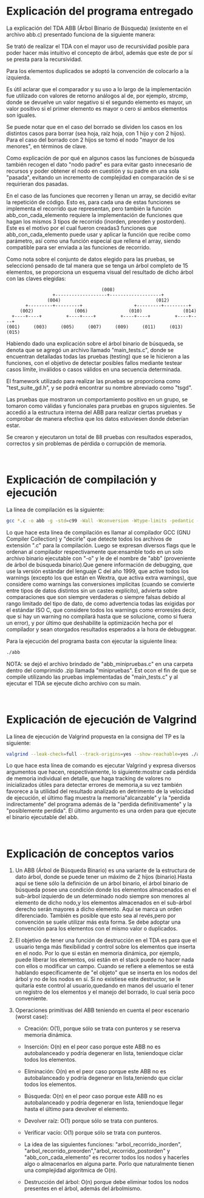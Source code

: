 # Explicación del programa entregado
	
La explicación del TDA ABB (Árbol Binario de Búsqueda) (existente en el archivo abb.c) presentado funciona de la siguiente manera:

Se trató de realizar el TDA con el mayor uso de recursividad posible para poder hacer más intuitivo el concepto de árbol, además que este de por sí se presta para la recursividad.

Para los elementos duplicados se adoptó la convención de colocarlo a la izquierda.

Es útil aclarar que el comparador y su uso a lo largo de la implementación fue utilizado con valores de retorno análogos al de, por ejemplo, strcmp, donde se devuelve un valor negativo si el segundo elemento es mayor, un valor positivo si el primer elemento es mayor o cero si ambos elementos son iguales.

Se puede notar que en el caso del borrado se dividen los casos en los distintos casos para borrar (sea hoja, raíz hoja, con 1 hijo y con 2 hijos). Para el caso del borrado con 2 hijos se tomó el nodo "mayor de los menores", en términos de clave.

Como explicación de por qué en algunos casos las funciones de búsqueda también recogen el dato "nodo padre" es para evitar gasto innecesario de recursos y poder obtener el nodo en cuestión y su padre en una sola "pasada", evitando un incremento de complejidad en comparación de si se requirieran dos pasadas.

En el caso de las funciones que recorren y llenan un array, se decidió evitar la repetición de código. Esto es, para cada una de estas funciones se implementa el recorrido que representan, pero también la función abb_con_cada_elemento requiere la implementación de funciones que hagan los mismos 3 tipos de recorrido (inorden, preorden y postorden). Este es el motivo por el cual fueron creadas3 funciones que abb_con_cada_elemento puede usar y aplicar la función que recibe como parámetro, así como una función especial que rellena el array, siendo compatible para ser enviada a las funciones de recorrido.

Como nota sobre el conjunto de datos elegido para las pruebas, se seleccionó pensado de tal manera que se tenga un árbol completo de 15 elementos, se proporciona un esquema visual del resultado de dicho árbol con las claves elegidas:

```
                                   (008)                                        
                 +-------------------+-------------------+                      
               (004)                                   (012)                    
       +---------+---------+                   +---------+---------+            
     (002)               (006)               (010)               (014)          
  +----+----+         +----+----+         +----+----+         +----+----+       
(001)     (003)     (005)     (007)     (009)     (011)     (013)     (015)
```

Habiendo dado una explicación sobre el árbol binario de búsqueda, se denota que se agregó un archivo llamado "main_tests.c", donde se encuentran detalladas todas las pruebas (testing) que se le hicieron a las funciones, con el objetivo de detectar posibles fallos mediante testear casos límite, inválidos o casos válidos en una secuencia determinada.

El framework utilizado para realizar las pruebas se proporciona como "test_suite_gd.h", y se podrá encontrar su nombre abreviado como "tsgd".

Las pruebas que mostraron un comportamiento positivo en un grupo, se tomaron como válidas y funcionales para pruebas en grupos siguientes. Se accedió a la estructura interna del ABB para realizar ciertas pruebas y comprobar de manera efectiva que los datos estuviesen donde deberían estar.

Se crearon y ejecutaron un total de 88 pruebas con resultados esperados, correctos y sin problemas de pérdida o corrupción de memoria.

<br>

# Explicación de compilación y ejecución

La línea de compilación es la siguiente:

```bash
gcc *.c -o abb -g -std=c99 -Wall -Wconversion -Wtype-limits -pedantic -Werror -O0
```

Lo que hace esta línea de compilación es llamar al compilador GCC (GNU Compiler Collection) y "decirle" que detecte todos los archivos de extensión ".c" para la compilación. Luego se expresan diversos flags que le ordenan al compilador respectivamente que:ensamble todo en un solo archivo binario ejecutable con "-o" y le de el nombre de "abb" (proveniente de árbol de búsqueda binario).Que genere información de debugging, que use la versión estándar del lenguaje C del año 1999, que active todos los warnings (excepto los que están en Wextra, que activa extra warnings), que considere como warnings las conversiones implícitas (cuando se convierte entre tipos de datos distintos sin un casteo explícito), advierta sobre comparaciones que son siempre verdaderas o siempre falsas debido al rango limitado del tipo de dato, de como advertencia todas las exigidas por el estándar ISO C, que considere todos los warnings como errores(es decir, que si hay un warning no compilará hasta que se solucione, como si fuera un error), y por último que deshabilite la optimización hecha por el compilador y sean otorgados resultados esperados a la hora de debuggear.

Para la ejecución del programa basta con ejecutar la siguiente línea:

```bash
./abb
```

NOTA: se dejó el archivo brindado de "abb_minipruebas.c" en una carpeta dentro del comprimido .zip llamada "minipruebas". Est ocon el fin de que se compile utilizando las pruebas implementadas de "main_tests.c" y al ejecutar el TDA se ejecute dicho archivo con su main.

<br>

# Explicación de ejecución de Valgrind

La línea de ejecución de Valgrind propuesta en la consigna del TP es la siguiente:

```bash
valgrind --leak-check=full --track-origins=yes --show-reachable=yes ./abb
```
					
Lo que hace esta línea de comando es ejecutar Valgrind y expresa diversos argumentos que hacen, respectivamente, lo siguiente:mostrar cada pérdida de memoria individual en detalle, que haga tracking de valores no inicializados útiles para detectar errores de memoria,a su vez también favorece a la utilidad del resultado analizado en detrimento de la velocidad de ejecución, el último flag muestra la memoria"alcanzable" y la "perdida indirectamente" del programa además de la "perdida definitivamente" y la "posiblemente perdida". El último argumento es una orden para que ejecute el binario ejecutable del abb.

<br>

# Explicación de conceptos varios

1. Un ABB (Árbol de Búsqueda Binario) es una variante de la estructura de dato árbol, donde se puede tener un máximo de 2 hijos (binario).Hasta aquí se tiene sólo la definición de un árbol binario, el árbol binario de búsqueda posee una condición donde los elementos almacenados en el sub-árbol izquierdo de un determinado nodo siempre son menores al elemento de dicho nodo,y los elementos almacenados en el sub-árbol derecho serán mayores a dicho elemento. Aquí se marca un orden diferenciado. También es posible que esto sea al revés,pero por convención se suele utilizar más esta forma. Se debe adoptar una convención para los elementos con el mismo valor o duplicados.

2. El objetivo de tener una función de destrucción en el TDA es para que el usuario tenga más flexibilidad y control sobre los elementos que inserta en el nodo. Por lo que si están en memoria dinámica, por ejemplo, puede liberar los elementos, osi están en el stack puede no hacer nada con ellos o modificar un campo. Cuando se refiere a elementos se está hablando específicamente de "el objeto" que se inserta en los nodos del árbol y no de los nodos en sí. Si no existiese este destructor, se le quitaría este control al usuario,quedando en manos del usuario el tener un registro de los elementos y el manejo del borrado, lo cual sería poco conveniente.
	
3. Operaciones primitivas del ABB teniendo en cuenta el peor escenario (worst case):

	- Creación: O(1), porque sólo se trata con punteros y se reserva memoria dinámica.

	- Inserción: O(n) en el peor caso porque este ABB no es autobalanceado y podría degenerar en lista, teniendoque ciclar todos los elementos.

	- Eliminación: O(n) en el peor caso porque este ABB no es autobalanceado y podría degenerar en lista,teniendo que ciclar todos los elementos.

	- Búsqueda: O(n) en el peor caso porque este ABB no es autobalanceado y podría degenerar en lista, teniendoque llegar hasta el último para devolver el elemento.

	- Devolver raíz: O(1) porque sólo se trata con punteros.

	- Verificar vacío: O(1) porque sólo se trata con punteros.

	- La idea de las siguientes funciones: "arbol_recorrido_inorden", "arbol_recorrido_preorden","arbol_recorrido_postorden" y "abb_con_cada_elemento" es recorrer todos los nodos y hacerles algo o almacenarlos en alguna parte. Porlo que naturalmente tienen una complejidad algorítmica de O(n).
	
	- Destrucción del árbol: O(n) porque debe eliminar todos los nodos presentes en el árbol, además del árbolmismo.